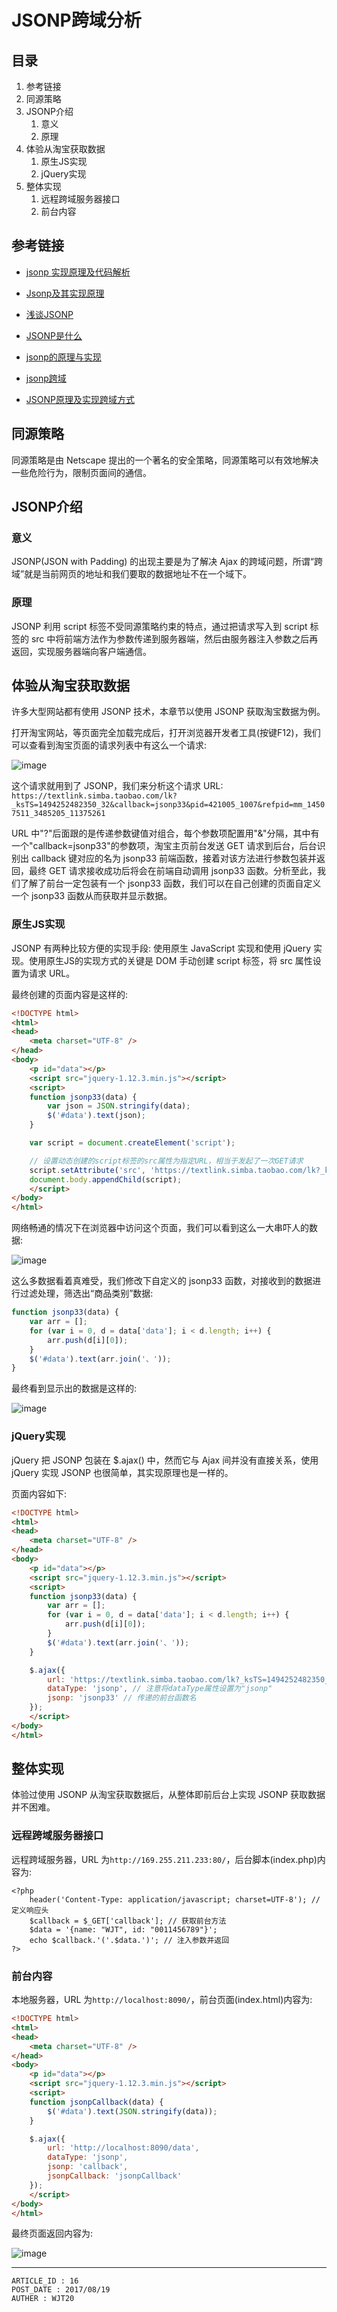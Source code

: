 
# JSONP跨域分析 #

## 目录 ##

1. 参考链接
2. 同源策略
3. JSONP介绍
    1. 意义
    2. 原理
4. 体验从淘宝获取数据
    1. 原生JS实现
    2. jQuery实现
5. 整体实现
    1. 远程跨域服务器接口
    2. 前台内容

## 参考链接 ##

- [jsonp 实现原理及代码解析](https://segmentfault.com/a/1190000008127050)

- [Jsonp及其实现原理](https://segmentfault.com/a/1190000008479489)

- [浅谈JSONP](https://segmentfault.com/a/1190000003746509)

- [JSONP是什么](https://segmentfault.com/a/1190000007935557)

- [jsonp的原理与实现](https://segmentfault.com/a/1190000007665361)

- [jsonp跨域](https://segmentfault.com/a/1190000006146207)

- [JSONP原理及实现跨域方式](https://segmentfault.com/a/1190000002799156)

## 同源策略 ##

同源策略是由 Netscape 提出的一个著名的安全策略，同源策略可以有效地解决一些危险行为，限制页面间的通信。

## JSONP介绍 ##

### 意义 ###

JSONP(JSON with Padding) 的出现主要是为了解决 Ajax 的跨域问题，所谓“跨域”就是当前网页的地址和我们要取的数据地址不在一个域下。

### 原理 ###

JSONP 利用 script 标签不受同源策略约束的特点，通过把请求写入到 script 标签的 src 中将前端方法作为参数传递到服务器端，然后由服务器注入参数之后再返回，实现服务器端向客户端通信。

## 体验从淘宝获取数据 ##

许多大型网站都有使用 JSONP 技术，本章节以使用 JSONP 获取淘宝数据为例。  

打开淘宝网站，等页面完全加载完成后，打开浏览器开发者工具(按键F12)，我们可以查看到淘宝页面的请求列表中有这么一个请求:

![image](https://raw.githubusercontent.com/WebUnion-core/public-cdn/master/wjt20-base/w14.png)

这个请求就用到了 JSONP，我们来分析这个请求 URL: `https://textlink.simba.taobao.com/lk?_ksTS=1494252482350_32&callback=jsonp33&pid=421005_1007&refpid=mm_14507511_3485205_11375261`

URL 中"?"后面跟的是传递参数键值对组合，每个参数项配置用"&"分隔，其中有一个"callback=jsonp33"的参数项，淘宝主页前台发送 GET 请求到后台，后台识别出 callback 键对应的名为 jsonp33 前端函数，接着对该方法进行参数包装并返回，最终 GET 请求接收成功后将会在前端自动调用 jsonp33 函数。分析至此，我们了解了前台一定包装有一个 jsonp33 函数，我们可以在自己创建的页面自定义一个 jsonp33 函数从而获取并显示数据。

### 原生JS实现 ###

JSONP 有两种比较方便的实现手段: 使用原生 JavaScript 实现和使用 jQuery 实现。使用原生JS的实现方式的关键是 DOM 手动创建 script 标签，将 src 属性设置为请求 URL。

最终创建的页面内容是这样的:

```html
<!DOCTYPE html>
<html>
<head>
    <meta charset="UTF-8" />
</head>
<body>
    <p id="data"></p>
    <script src="jquery-1.12.3.min.js"></script>
    <script>
    function jsonp33(data) {
        var json = JSON.stringify(data);
        $('#data').text(json);
    }

    var script = document.createElement('script');

    // 设置动态创建的script标签的src属性为指定URL，相当于发起了一次GET请求
    script.setAttribute('src', 'https://textlink.simba.taobao.com/lk?_ksTS=1494252482350_32&callback=jsonp33&pid=421005_1007&refpid=mm_14507511_3485205_11375261');
    document.body.appendChild(script);
    </script>
</body>
</html>
```

网络畅通的情况下在浏览器中访问这个页面，我们可以看到这么一大串吓人的数据:

![image](https://raw.githubusercontent.com/WebUnion-core/public-cdn/master/wjt20-base/w15.png)

这么多数据看着真难受，我们修改下自定义的 jsonp33 函数，对接收到的数据进行过滤处理，筛选出“商品类别”数据:

```js
function jsonp33(data) {
    var arr = [];
    for (var i = 0, d = data['data']; i < d.length; i++) {
        arr.push(d[i][0]);
    }
    $('#data').text(arr.join('、'));
}
```

最终看到显示出的数据是这样的:

![image](https://raw.githubusercontent.com/WebUnion-core/public-cdn/master/wjt20-base/w16.png)

### jQuery实现 ###

jQuery 把 JSONP 包装在 $.ajax() 中，然而它与 Ajax 间并没有直接关系，使用 jQuery 实现 JSONP 也很简单，其实现原理也是一样的。

页面内容如下:

```html
<!DOCTYPE html>
<html>
<head>
    <meta charset="UTF-8" />
</head>
<body>
    <p id="data"></p>
    <script src="jquery-1.12.3.min.js"></script>
    <script>
    function jsonp33(data) {
        var arr = [];
        for (var i = 0, d = data['data']; i < d.length; i++) {
            arr.push(d[i][0]);
        }
        $('#data').text(arr.join('、'));
    }

    $.ajax({
        url: 'https://textlink.simba.taobao.com/lk?_ksTS=1494252482350_32&callback=jsonp33&pid=421005_1007&refpid=mm_14507511_3485205_11375261',
        dataType: 'jsonp', // 注意将dataType属性设置为"jsonp"
        jsonp: 'jsonp33' // 传递的前台函数名
    });
    </script>
</body>
</html>
```

## 整体实现 ##

体验过使用 JSONP 从淘宝获取数据后，从整体即前后台上实现 JSONP 获取数据并不困难。

### 远程跨域服务器接口 ###

远程跨域服务器，URL 为`http://169.255.211.233:80/`，后台脚本(index.php)内容为:

```
<?php
    header('Content-Type: application/javascript; charset=UTF-8'); // 定义响应头
    $callback = $_GET['callback']; // 获取前台方法
    $data = '{name: "WJT", id: "0011456789"}';
    echo $callback.'('.$data.')'; // 注入参数并返回
?>
```

### 前台内容 ###

本地服务器，URL 为`http://localhost:8090/`，前台页面(index.html)内容为:

```html
<!DOCTYPE html>
<html>
<head>
    <meta charset="UTF-8" />
</head>
<body>
    <p id="data"></p>
    <script src="jquery-1.12.3.min.js"></script>
    <script>
    function jsonpCallback(data) {
        $('#data').text(JSON.stringify(data));
    }

    $.ajax({
        url: 'http://localhost:8090/data',
        dataType: 'jsonp',
        jsonp: 'callback',
        jsonpCallback: 'jsonpCallback'
    });
    </script>
</body>
</html>
```

最终页面返回内容为:

![image](https://raw.githubusercontent.com/WebUnion-core/public-cdn/master/wjt20-base/w17.png)

---

```
ARTICLE_ID : 16
POST_DATE : 2017/08/19
AUTHER : WJT20
```

